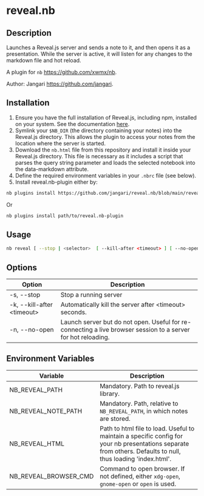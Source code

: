# reveal.nb

## Description

Launches a Reveal.js server and sends a note to it, and then opens it as a presentation. While the server is active, it will listen for any changes to the markdown file and hot reload.

A plugin for `nb` <https://github.com/xwmx/nb>.

Author: Jangari <https://github.com/jangari>.

## Installation

1. Ensure you have the full installation of Reveal.js, including npm, installed on your system. See the documentation [here](https://revealjs.com/installation/#full-setup).
2. Symlink your `$NB_DIR` (the directory containing your notes) into the Reveal.js directory. This allows the plugin to access your notes from the location where the server is started.
3. Download the `nb.html` file from this repository and install it inside your Reveal.js directory. This file is necessary as it includes a script that parses the query string parameter and loads the selected notebook into the data-markdown attribute.
4. Define the required environment variables in your `.nbrc` file (see below).
5. Install reveal.nb-plugin either by:
```sh
nb plugins install https://github.com/jangari/reveal.nb/blob/main/reveal.nb-plugin
```
Or
```sh
nb plugins install path/to/reveal.nb-plugin
```

## Usage

```sh
nb reveal [ --stop | <selector>  [ --kill-after <timeout> ] [ --no-open ] ]
```

## Options

| Option | Description |
| --- | --- |
| -s, --stop                 | Stop a running server |
| -k, --kill-after \<timeout\> | Automatically kill the server after \<timeout\> seconds. |
| -n, --no-open              | Launch server but do not open. Useful for re-connecting a live browser session to a server for hot reloading. |

## Environment Variables

| Variable | Description |
| --- | --- |
| NB_REVEAL_PATH            | Mandatory. Path to reveal.js library. |
| NB_REVEAL_NOTE_PATH       | Mandatory. Path, relative to `NB_REVEAL_PATH`, in which notes are stored. |
| NB_REVEAL_HTML            | Path to html file to load. Useful to maintain a specific config for your nb presentations separate from others. Defaults to null, thus loading 'index.html'. |
| NB_REVEAL_BROWSER_CMD     | Command to open browser. If not defined, either `xdg-open`, `gnome-open` or `open` is used. |
